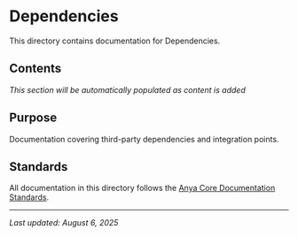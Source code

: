 # Dependencies

This directory contains documentation for Dependencies.

## Contents

*This section will be automatically populated as content is added*

## Purpose

Documentation covering third-party dependencies and integration points.

## Standards

All documentation in this directory follows the [Anya Core Documentation Standards](../../../DOCUMENTATION_FOLDERS_EVALUATION.md).

---

*Last updated: August 6, 2025*
